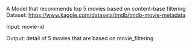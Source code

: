 A Model that recommends top 5 movies based on content-base filtering
Dataset: https://www.kaggle.com/datasets/tmdb/tmdb-movie-metadata

Input: movie-id

Output: detail of 5 movies that are based on movie_filtering
